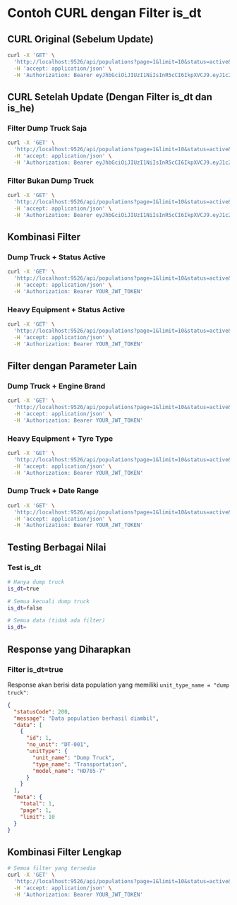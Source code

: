 # Contoh CURL dengan Filter is_dt

## CURL Original (Sebelum Update)
```bash
curl -X 'GET' \
  'http://localhost:9526/api/populations?page=1&limit=10&status=active&sortBy=id&sortOrder=DESC' \
  -H 'accept: application/json' \
  -H 'Authorization: Bearer eyJhbGciOiJIUzI1NiIsInR5cCI6IkpXVCJ9.eyJ1c2VybmFtZSI6InN1cGVyYWRtaW4iLCJzdWIiOjEsImlzQWN0aXZlIjp0cnVlLCJpYXQiOjE3NTYzNjg3MTcsImV4cCI6MTc1NjQ1NTExN30.x003i1nsnD_plI-6pfPrK4GfdJzg5LpmCX0RA172TSg'
```

## CURL Setelah Update (Dengan Filter is_dt dan is_he)

### Filter Dump Truck Saja
```bash
curl -X 'GET' \
  'http://localhost:9526/api/populations?page=1&limit=10&status=active&is_dt=true&sortBy=id&sortOrder=DESC' \
  -H 'accept: application/json' \
  -H 'Authorization: Bearer eyJhbGciOiJIUzI1NiIsInR5cCI6IkpXVCJ9.eyJ1c2VybmFtZSI6InN1cGVyYWRtaW4iLCJzdWIiOjEsImlzQWN0aXZlIjp0cnVlLCJpYXQiOjE3NTYzNjg3MTcsImV4cCI6MTc1NjQ1NTExN30.x003i1nsnD_plI-6pfPrK4GfdJzg5LpmCX0RA172TSg'
```

### Filter Bukan Dump Truck
```bash
curl -X 'GET' \
  'http://localhost:9526/api/populations?page=1&limit=10&status=active&is_dt=false&sortBy=id&sortOrder=DESC' \
  -H 'accept: application/json' \
  -H 'Authorization: Bearer eyJhbGciOiJIUzI1NiIsInR5cCI6IkpXVCJ9.eyJ1c2VybmFtZSI6InN1cGVyYWRtaW4iLCJzdWIiOjEsImlzQWN0aXZlIjp0cnVlLCJpYXQiOjE3NTYzNjg3MTcsImV4cCI6MTc1NjQ1NTExN30.x003i1nsnD_plI-6pfPrK4GfdJzg5LpmCX0RA172TSg'
```



## Kombinasi Filter

### Dump Truck + Status Active
```bash
curl -X 'GET' \
  'http://localhost:9526/api/populations?page=1&limit=10&status=active&is_dt=true&sortBy=id&sortOrder=DESC' \
  -H 'accept: application/json' \
  -H 'Authorization: Bearer YOUR_JWT_TOKEN'
```

### Heavy Equipment + Status Active
```bash
curl -X 'GET' \
  'http://localhost:9526/api/populations?page=1&limit=10&status=active&is_he=true&sortBy=id&sortOrder=DESC' \
  -H 'accept: application/json' \
  -H 'Authorization: Bearer YOUR_JWT_TOKEN'
```



## Filter dengan Parameter Lain

### Dump Truck + Engine Brand
```bash
curl -X 'GET' \
  'http://localhost:9526/api/populations?page=1&limit=10&status=active&is_dt=true&engine_brand=cummins&sortBy=id&sortOrder=DESC' \
  -H 'accept: application/json' \
  -H 'Authorization: Bearer YOUR_JWT_TOKEN'
```

### Heavy Equipment + Tyre Type
```bash
curl -X 'GET' \
  'http://localhost:9526/api/populations?page=1&limit=10&status=active&is_he=true&tyre_type=6x4&sortBy=id&sortOrder=DESC' \
  -H 'accept: application/json' \
  -H 'Authorization: Bearer YOUR_JWT_TOKEN'
```

### Dump Truck + Date Range
```bash
curl -X 'GET' \
  'http://localhost:9526/api/populations?page=1&limit=10&status=active&is_dt=true&date_from=2024-01-01&date_to=2024-12-31&sortBy=id&sortOrder=DESC' \
  -H 'accept: application/json' \
  -H 'Authorization: Bearer YOUR_JWT_TOKEN'
```

## Testing Berbagai Nilai

### Test is_dt
```bash
# Hanya dump truck
is_dt=true

# Semua kecuali dump truck
is_dt=false

# Semua data (tidak ada filter)
is_dt=
```



## Response yang Diharapkan

### Filter is_dt=true
Response akan berisi data population yang memiliki `unit_type_name = "dump truck"`:

```json
{
  "statusCode": 200,
  "message": "Data population berhasil diambil",
  "data": [
    {
      "id": 1,
      "no_unit": "DT-001",
      "unitType": {
        "unit_name": "Dump Truck",
        "type_name": "Transportation",
        "model_name": "HD785-7"
      }
    }
  ],
  "meta": {
    "total": 1,
    "page": 1,
    "limit": 10
  }
}
```



## Kombinasi Filter Lengkap
```bash
# Semua filter yang tersedia
curl -X 'GET' \
  'http://localhost:9526/api/populations?page=1&limit=10&status=active&is_dt=true&engine_brand=cummins&tyre_type=6x4&date_from=2024-01-01&date_to=2024-12-31&sortBy=id&sortOrder=DESC' \
  -H 'accept: application/json' \
  -H 'Authorization: Bearer YOUR_JWT_TOKEN'
```

